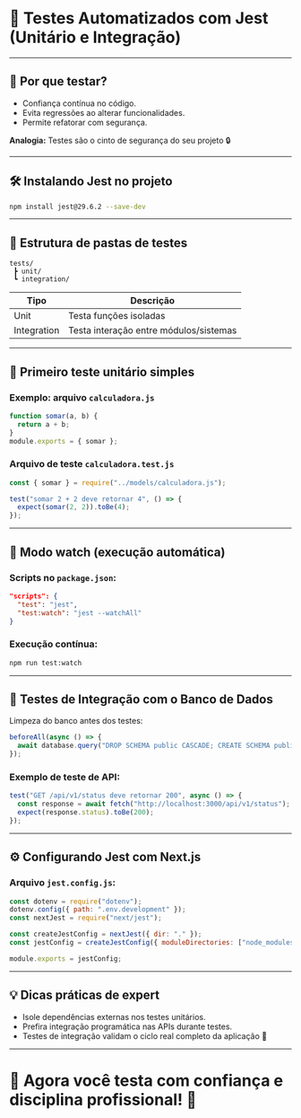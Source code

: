 # 🧪 Testes Automatizados com Jest (Unitário e Integração)

---

## 🎯 Por que testar?

- Confiança contínua no código.
- Evita regressões ao alterar funcionalidades.
- Permite refatorar com segurança.

**Analogia:** Testes são o cinto de segurança do seu projeto 🔒

---

## 🛠️ Instalando Jest no projeto

```bash
npm install jest@29.6.2 --save-dev
```

---

## 📂 Estrutura de pastas de testes

```
tests/
 ┣ unit/
 ┗ integration/
```

| Tipo | Descrição |
| ---- | --------- |
| Unit | Testa funções isoladas |
| Integration | Testa interação entre módulos/sistemas |

---

## 📝 Primeiro teste unitário simples

### Exemplo: arquivo `calculadora.js`

```javascript
function somar(a, b) {
  return a + b;
}
module.exports = { somar };
```

### Arquivo de teste `calculadora.test.js`

```javascript
const { somar } = require("../models/calculadora.js");

test("somar 2 + 2 deve retornar 4", () => {
  expect(somar(2, 2)).toBe(4);
});
```

---

## 🔄 Modo watch (execução automática)

### Scripts no `package.json`:

```json
"scripts": {
  "test": "jest",
  "test:watch": "jest --watchAll"
}
```

### Execução contínua:

```bash
npm run test:watch
```

---

## 🧪 Testes de Integração com o Banco de Dados

Limpeza do banco antes dos testes:

```javascript
beforeAll(async () => {
  await database.query("DROP SCHEMA public CASCADE; CREATE SCHEMA public;");
});
```

### Exemplo de teste de API:

```javascript
test("GET /api/v1/status deve retornar 200", async () => {
  const response = await fetch("http://localhost:3000/api/v1/status");
  expect(response.status).toBe(200);
});
```

---

## ⚙️ Configurando Jest com Next.js

### Arquivo `jest.config.js`:

```javascript
const dotenv = require("dotenv");
dotenv.config({ path: ".env.development" });
const nextJest = require("next/jest");

const createJestConfig = nextJest({ dir: "." });
const jestConfig = createJestConfig({ moduleDirectories: ["node_modules", "<rootDir>"] });

module.exports = jestConfig;
```

---

## 💡 Dicas práticas de expert

- Isole dependências externas nos testes unitários.
- Prefira integração programática nas APIs durante testes.
- Testes de integração validam o ciclo real completo da aplicação 🔄

---

# 🎯 Agora você testa com confiança e disciplina profissional! 🚀